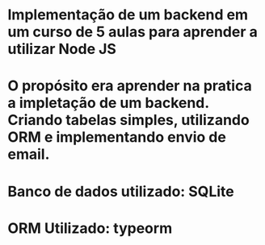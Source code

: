 # Implementação de um backend em um curso de 5 aulas para aprender a utilizar Node JS

# O propósito era aprender na pratica a impletação de um backend. Criando tabelas simples, utilizando ORM e implementando envio de email. 

# Banco de dados utilizado: SQLite

# ORM Utilizado: typeorm
